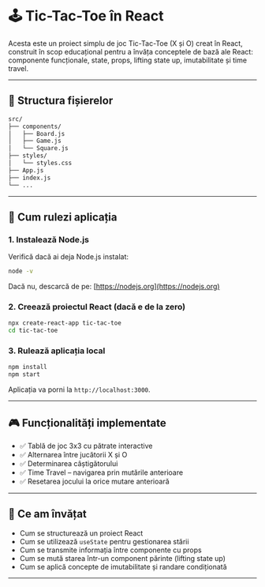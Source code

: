 # 🕹️ Tic-Tac-Toe în React

Acesta este un proiect simplu de joc Tic-Tac-Toe (X și O) creat în React, construit în scop educațional pentru a învăța conceptele de bază ale React: componente funcționale, state, props, lifting state up, imutabilitate și time travel.

---

## 📁 Structura fișierelor

```bash
src/
├── components/
│   ├── Board.js
│   ├── Game.js
│   └── Square.js
├── styles/
│   └── styles.css
├── App.js
├── index.js
└── ...
```

---

## 🚀 Cum rulezi aplicația

### 1. Instalează Node.js

Verifică dacă ai deja Node.js instalat:
```bash
node -v
```

Dacă nu, descarcă de pe: [https://nodejs.org](https://nodejs.org)

### 2. Creează proiectul React (dacă e de la zero)

```bash
npx create-react-app tic-tac-toe
cd tic-tac-toe
```

### 3. Rulează aplicația local

```bash
npm install
npm start
```

Aplicația va porni la `http://localhost:3000`.

---

## 🎮 Funcționalități implementate

- ✅ Tablă de joc 3x3 cu pătrate interactive
- ✅ Alternarea între jucătorii X și O
- ✅ Determinarea câștigătorului
- ✅ Time Travel – navigarea prin mutările anterioare
- ✅ Resetarea jocului la orice mutare anterioară

---

## 🧠 Ce am învățat

- Cum se structurează un proiect React
- Cum se utilizează `useState` pentru gestionarea stării
- Cum se transmite informația între componente cu props
- Cum se mută starea într-un component părinte (lifting state up)
- Cum se aplică concepte de imutabilitate și randare condiționată

---
